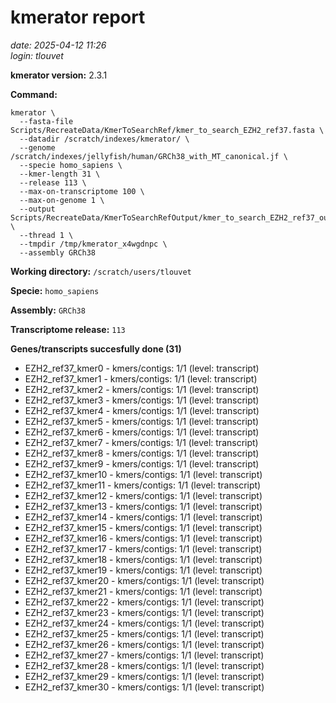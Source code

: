 # kmerator report
*date: 2025-04-12 11:26*  
*login: tlouvet*

**kmerator version:** 2.3.1

**Command:**

```
kmerator \
  --fasta-file Scripts/RecreateData/KmerToSearchRef/kmer_to_search_EZH2_ref37.fasta \
  --datadir /scratch/indexes/kmerator/ \
  --genome /scratch/indexes/jellyfish/human/GRCh38_with_MT_canonical.jf \
  --specie homo_sapiens \
  --kmer-length 31 \
  --release 113 \
  --max-on-transcriptome 100 \
  --max-on-genome 1 \
  --output Scripts/RecreateData/KmerToSearchRefOutput/kmer_to_search_EZH2_ref37_output \
  --thread 1 \
  --tmpdir /tmp/kmerator_x4wgdnpc \
  --assembly GRCh38
```

**Working directory:** `/scratch/users/tlouvet`

**Specie:** `homo_sapiens`

**Assembly:** `GRCh38`

**Transcriptome release:** `113`

**Genes/transcripts succesfully done (31)**

- EZH2_ref37_kmer0 - kmers/contigs: 1/1 (level: transcript)
- EZH2_ref37_kmer1 - kmers/contigs: 1/1 (level: transcript)
- EZH2_ref37_kmer2 - kmers/contigs: 1/1 (level: transcript)
- EZH2_ref37_kmer3 - kmers/contigs: 1/1 (level: transcript)
- EZH2_ref37_kmer4 - kmers/contigs: 1/1 (level: transcript)
- EZH2_ref37_kmer5 - kmers/contigs: 1/1 (level: transcript)
- EZH2_ref37_kmer6 - kmers/contigs: 1/1 (level: transcript)
- EZH2_ref37_kmer7 - kmers/contigs: 1/1 (level: transcript)
- EZH2_ref37_kmer8 - kmers/contigs: 1/1 (level: transcript)
- EZH2_ref37_kmer9 - kmers/contigs: 1/1 (level: transcript)
- EZH2_ref37_kmer10 - kmers/contigs: 1/1 (level: transcript)
- EZH2_ref37_kmer11 - kmers/contigs: 1/1 (level: transcript)
- EZH2_ref37_kmer12 - kmers/contigs: 1/1 (level: transcript)
- EZH2_ref37_kmer13 - kmers/contigs: 1/1 (level: transcript)
- EZH2_ref37_kmer14 - kmers/contigs: 1/1 (level: transcript)
- EZH2_ref37_kmer15 - kmers/contigs: 1/1 (level: transcript)
- EZH2_ref37_kmer16 - kmers/contigs: 1/1 (level: transcript)
- EZH2_ref37_kmer17 - kmers/contigs: 1/1 (level: transcript)
- EZH2_ref37_kmer18 - kmers/contigs: 1/1 (level: transcript)
- EZH2_ref37_kmer19 - kmers/contigs: 1/1 (level: transcript)
- EZH2_ref37_kmer20 - kmers/contigs: 1/1 (level: transcript)
- EZH2_ref37_kmer21 - kmers/contigs: 1/1 (level: transcript)
- EZH2_ref37_kmer22 - kmers/contigs: 1/1 (level: transcript)
- EZH2_ref37_kmer23 - kmers/contigs: 1/1 (level: transcript)
- EZH2_ref37_kmer24 - kmers/contigs: 1/1 (level: transcript)
- EZH2_ref37_kmer25 - kmers/contigs: 1/1 (level: transcript)
- EZH2_ref37_kmer26 - kmers/contigs: 1/1 (level: transcript)
- EZH2_ref37_kmer27 - kmers/contigs: 1/1 (level: transcript)
- EZH2_ref37_kmer28 - kmers/contigs: 1/1 (level: transcript)
- EZH2_ref37_kmer29 - kmers/contigs: 1/1 (level: transcript)
- EZH2_ref37_kmer30 - kmers/contigs: 1/1 (level: transcript)
